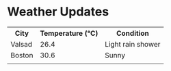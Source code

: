 # Weather Updates

<!-- WEATHER-UPDATE-START -->
<table><tr><th>City</th><th>Temperature (°C)</th><th>Condition</th></tr><tr><td>Valsad</td><td>26.4</td><td>Light rain shower</td></tr><tr><td>Boston</td><td>30.6</td><td>Sunny</td></tr><tr><td></td><td></td><td></td></tr></table>
<!-- WEATHER-UPDATE-END -->
